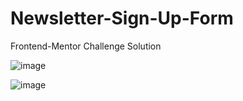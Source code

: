 # Newsletter-Sign-Up-Form
Frontend-Mentor Challenge Solution

![image](https://github.com/JOY2OP/Newsletter-Sign-Up-Form/assets/77735525/11a9ef39-9498-4c78-b63f-6b2e0f834903)

![image](https://github.com/JOY2OP/Newsletter-Sign-Up-Form/assets/77735525/af836d60-da93-4586-990e-53dcb48e66bd)


